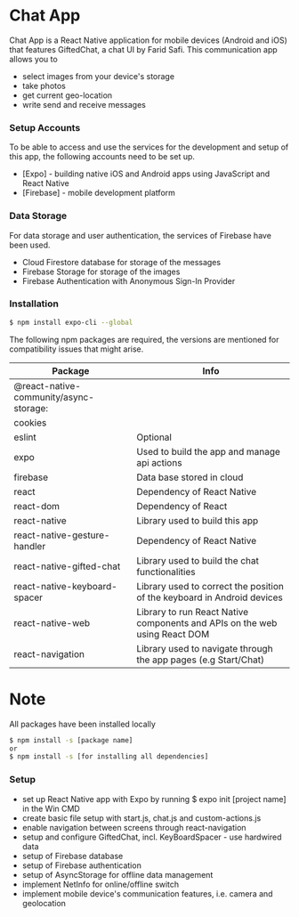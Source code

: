 # Chat App
Chat App is a React Native application for mobile devices (Android and iOS) that features GiftedChat, a chat UI by Farid Safi. This communication app allows you to
  - select images from your device's storage
  - take photos
  - get current geo-location
  - write send and receive messages

### Setup Accounts
To be able to access and use the services for the development and setup of this app, the following accounts need to be set up.
* [Expo] - building native iOS and Android apps using JavaScript and React Native
* [Firebase] - mobile development platform

### Data Storage
For data storage and user authentication, the services of Firebase have been used.
  - Cloud Firestore database for storage of the messages
  - Firebase Storage for storage of the images
  - Firebase Authentication with Anonymous Sign-In Provider

### Installation
```sh
$ npm install expo-cli --global
```
The following npm packages are required, the versions are mentioned for compatibility issues that might arise.

|Package | Info |
|--------|--------|
 |@react-native-community/async-storage:|
 |cookies|
 |eslint| Optional
 |expo| Used to build the app and manage api actions
 |firebase| Data base stored in cloud
 |react| Dependency of React Native
 |react-dom| Dependency of React
 |react-native| Library used to build this app
 |react-native-gesture-handler| Dependency of React Native
 |react-native-gifted-chat| Library used to build the chat functionalities
 |react-native-keyboard-spacer| Library used to correct the position of the keyboard in Android devices
 |react-native-web| Library to run React Native components and APIs on the web using React DOM
 |react-navigation| Library used to navigate through the app pages (e.g Start/Chat)
# Note
All packages have been installed locally




```sh
$ npm install -s [package name]
or
$ npm install -s [for installing all dependencies]
```

### Setup
- set up React Native app with Expo by running $ expo init [project name] in the Win CMD
- create basic file setup with start.js, chat.js and custom-actions.js
- enable navigation between screens through react-navigation
- setup and configure GiftedChat, incl. KeyBoardSpacer - use hardwired data
- setup of Firebase database
- setup of Firebase authentication
- setup of AsyncStorage for offline data management
- implement NetInfo for online/offline switch
- implement mobile device's communication features, i.e. camera and geolocation
